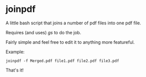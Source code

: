 joinpdf
=======

A little bash script that joins a number of pdf files into one pdf file. 

Requires (and uses) *gs* to do the job.

Fairly simple and feel free to edit it to anything more featureful.


Example:

`joinpdf -f Merged.pdf file1.pdf file2.pdf file3.pdf`

That's it!


